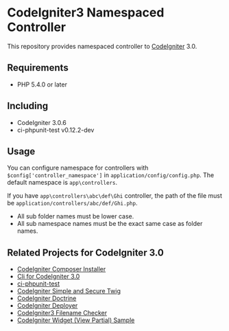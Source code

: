 # CodeIgniter3 Namespaced Controller

This repository provides namespaced controller to [CodeIgniter](https://github.com/bcit-ci/CodeIgniter) 3.0.

## Requirements

* PHP 5.4.0 or later

## Including

* CodeIgniter 3.0.6
* ci-phpunit-test v0.12.2-dev

## Usage

You can configure namespace for controllers with `$config['controller_namespace']` in `application/config/config.php`. The default namespace is `app\controllers`.

If you have `app\controllers\abc\def\Ghi` controller, the path of the file must be `application/controllers/abc/def/Ghi.php`.

* All sub folder names must be lower case.
* All sub namespace names must be the exact same case as folder names.

## Related Projects for CodeIgniter 3.0

* [CodeIgniter Composer Installer](https://github.com/kenjis/codeigniter-composer-installer)
* [Cli for CodeIgniter 3.0](https://github.com/kenjis/codeigniter-cli)
* [ci-phpunit-test](https://github.com/kenjis/ci-phpunit-test)
* [CodeIgniter Simple and Secure Twig](https://github.com/kenjis/codeigniter-ss-twig)
* [CodeIgniter Doctrine](https://github.com/kenjis/codeigniter-doctrine)
* [CodeIgniter Deployer](https://github.com/kenjis/codeigniter-deployer)
* [CodeIgniter3 Filename Checker](https://github.com/kenjis/codeigniter3-filename-checker)
* [CodeIgniter Widget (View Partial) Sample](https://github.com/kenjis/codeigniter-widgets)
